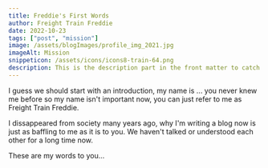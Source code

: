 ```yaml
---
title: Freddie's First Words
author: Freight Train Freddie
date: 2022-10-23
tags: ["post", "mission"]
image: /assets/blogImages/profile_img_2021.jpg
imageAlt: Mission
snippeticon: /assets/icons/icons8-train-64.png
description: This is the description part in the front matter to catch the reader's attention
---
```


I guess we should start with an introduction, my name is ... you never knew me before so my name isn't important now, you can just refer to me as Freight Train Freddie.

I dissappeared from society many years ago, why I'm writing a blog now is just as baffling to me as it is to you. We haven't talked or understood each other for a long time now.

These are my words to you...